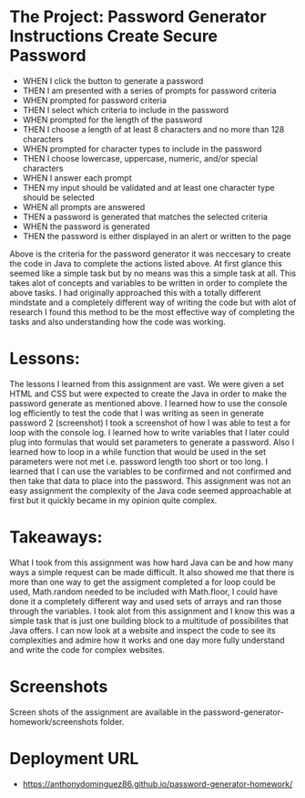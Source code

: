 # The Project: Password Generator Instructions Create Secure Password

* WHEN I click the button to generate a password
* THEN I am presented with a series of prompts for password criteria
* WHEN prompted for password criteria
* THEN I select which criteria to include in the password
* WHEN prompted for the length of the password
* THEN I choose a length of at least 8 characters and no more than 128 characters
* WHEN prompted for character types to include in the password
* THEN I choose lowercase, uppercase, numeric, and/or special characters
* WHEN I answer each prompt
* THEN my input should be validated and at least one character type should be selected
* WHEN all prompts are answered
* THEN a password is generated that matches the selected criteria
* WHEN the password is generated
* THEN the password is either displayed in an alert or written to the page

Above is the criteria for the password generator it was neccesary to create the code in Java to complete the actions listed above. At first glance this seemed like a simple task but by no means was this a simple task at all. This takes alot of concepts and variables to be written in order to complete the above tasks. I had originally approached this with a totally different mindstate and a completely different way of writing the code but with alot of research I found this method to be the most effective way of completing the tasks and also understanding how the code was working. 

# Lessons:

The lessons I learned from this assignment are vast. We were given a set HTML and CSS but were expected to create the Java in order to make the password generate as mentioned above. I learned how to use the console log efficiently to test the code that I was writing as seen in generate password 2 (screenshot) I took a screenshot of how I was able to test a for loop with the console log. I learned how to write variables that I later could plug into formulas that would set parameters to generate a password. Also I learned how to loop in a while function that would be used in the set parameters were not met i.e. password length too short or too long. I learned that I can use the variables to be confirmed and not confirmed and then take that data to place into the password. This assignment was not an easy assignment the complexity of the Java code seemed approachable at first but it quickly became in my opinion quite complex. 

# Takeaways:

What I took from this assignment was how hard Java can be and how many ways a simple request can be made difficult. It also showed me that there is more than one way to get the assigment completed a for loop could be used, Math.random needed to be included with Math.floor, I could have done it a completely different way and used sets of arrays and ran those through the variables. I took alot from this assignment and I know this was a simple task that is just one building block to a multitude of possibilites that Java offers. I can now look at a website and inspect the code to see its complexities and admire how it works and one day more fully understand and write the code for complex websites. 

# Screenshots 

Screen shots of the assignment are available in the password-generator-homework/screenshots folder.

# Deployment URL

* https://anthonydominguez86.github.io/password-generator-homework/